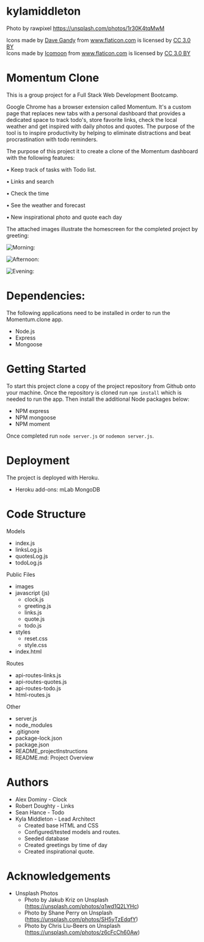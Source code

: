 # kylamiddleton
Photo by rawpixel
https://unsplash.com/photos/1r30K4tqMwM


<div>Icons made by <a href="https://www.flaticon.com/authors/dave-gandy" title="Dave Gandy">Dave Gandy</a> from <a href="https://www.flaticon.com/" 			    title="Flaticon">www.flaticon.com</a> is licensed by <a href="http://creativecommons.org/licenses/by/3.0/" 			    title="Creative Commons BY 3.0" target="_blank">CC 3.0 BY</a></div>


<div>Icons made by <a href="https://www.flaticon.com/authors/icomoon" title="Icomoon">Icomoon</a> from <a href="https://www.flaticon.com/" 			    title="Flaticon">www.flaticon.com</a> is licensed by <a href="http://creativecommons.org/licenses/by/3.0/" 			    title="Creative Commons BY 3.0" target="_blank">CC 3.0 BY</a></div>

# Momentum Clone
This is a group project for a Full Stack Web Development Bootcamp. 

Google Chrome has a browser extension called Momentum. It's a custom page that replaces new tabs with a personal dashboard that provides a dedicated space to track todo's, store favorite links, check the local weather and get inspired with daily photos and quotes.  The purpose of the tool is to inspire productivity by helping to eliminate distractions and beat procrastination with todo reminders. 

The purpose of this project it to create a clone of the Momentum dashboard with the following features:  

• Keep track of tasks with Todo list.

• Links and search

• Check the time

• See the weather and forecast

• New inspirational photo and quote each day

The attached images illustrate the homescreen for the completed project by greeting:

![Morning:](public/images/Momentum_Morning_2.jpeg)

![Afternoon:](public/images/Momentum_Afternoon_2.jpeg)

![Evening:](public/images/Momentum_Evening_2.jpeg)

# Dependencies:
The following applications need to be installed in order to run the Momentum.clone app.
- Node.js
- Express
- Mongoose

# Getting Started
To start this project clone a copy of the project repository from Github onto your machine.  Once the repository is cloned run `npm install` which is needed to run the app.  Then install the additional Node packages below: 

- NPM express
- NPM mongoose
- NPM moment

Once completed run `node server.js` or `nodemon server.js`.

# Deployment
The project is deployed with Heroku.
- Heroku add-ons:  mLab MongoDB

# Code Structure
Models
- index.js
- linksLog.js
- quotesLog.js
- todoLog.js

Public Files
- images
- javascript (js)
    * clock.js
    * greeting.js
    * links.js
    * quote.js
    * todo.js
- styles
    * reset.css
    * style.css
- index.html

Routes
- api-routes-links.js
- api-routes-quotes.js
- api-routes-todo.js
- html-routes.js

Other
- server.js
- node_modules
- .gitignore
- package-lock.json
- package.json
- README_projectInstructions
- README.md:  Project Overview

# Authors
- Alex Dominy - Clock 
- Robert Doughty - Links
- Sean Hance - Todo
- Kyla Middleton - Lead Architect
    * Created base HTML and CSS
    * Configured/tested models and routes.
    * Seeded database
    * Created greetings by time of day
    * Created inspirational quote.

# Acknowledgements
- Unsplash Photos
    * Photo by Jakub Kriz on Unsplash (https://unsplash.com/photos/q1wd1Q2LYHc)
    * Photo by Shane Perry on Unsplash (https://unsplash.com/photos/SH5yTzEdqfY)
    * Photo by Chris Liu-Beers on Unsplash (https://unsplash.com/photos/z6cFcCh60Aw)
